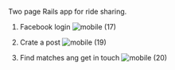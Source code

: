Two page Rails app for ride sharing.

1. Facebook login
![mobile (17)](https://user-images.githubusercontent.com/76739673/213823998-1bd9b2ef-8b6d-4bff-9c7b-0441d67598dc.png)

2. Crate a post
![mobile (19)](https://user-images.githubusercontent.com/76739673/213824011-561c72dc-5905-40e4-b69b-876240ee8b94.png)

3. Find matches ang get in touch
![mobile (20)](https://user-images.githubusercontent.com/76739673/213824030-07e6e725-3652-406c-bcd8-ca46bcb9bb3f.png)
